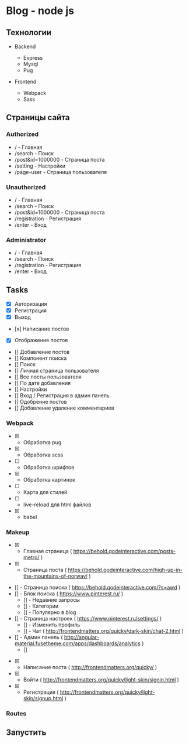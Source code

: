 # Blog - node js 

## Технологии 

- Backend
    - Express
    - Mysql
    - Pug

- Frontend
    - Webpack
    - Sass

## Страницы сайта

<!-- - Запись всех действий пользователя 
- Асинхронный вывод информации в админ панели
- Асинхронный вывод постов, но по порядку  -->

### Authorized

- / - Главная 
- /search - Поиск  
- /post&id=1000000 - Страница поста 
- /setting - Настройки
- /page-user - Страница пользователя

### Unauthorized

- / - Главная 
- /search - Поиск  
- /post&id=1000000 - Страница поста 
- /registration - Регистрация
- /enter - Вход

### Administrator

- / - Главная 
- /search - Поиск  
- /registration - Регистрация
- /enter - Вход

## Tasks

- [x] Авторизация 
- [x] Регистрация
- [x] Выход 
- [х] Написание постов
- [x] Отображение постов 
- [] Добавление постов 
- [] Компонент поиска
- [] Поиск 
- [] Личная страница пользователя 
- [] Все посты пользователя 
- [] По дате добавления 
- [] Настройки 
- [] Вход / Регистрация в админ панель 
- [] Одобрение постов 
- [] Добавление удаление комментариев 

### Webpack
- [x] - Обработка pug
- [x] - Обработка scss
- [ ] - Обработка шрифтов
- [x] - Обработка картинок
- [ ] - Карта для стилей
- [ ] - live-reload для html файлов
- [x] - babel 

### Makeup

- [x] - Главная страница ( https://behold.qodeinteractive.com/posts-metro/ )
- [x] - Страница поста ( https://behold.qodeinteractive.com/high-up-in-the-mountains-of-norway/ ) 
- [] - Страница поиска ( https://behold.qodeinteractive.com/?s=awd ) 
- [] - Блок поиска ( https://www.pinterest.ru/ )
    - [] - Недавние запросы 
    - [] - Категории
    - [] - Популярно в blog 
- [] - Страница настроек ( https://www.pinterest.ru/settings/ )
    - [] - Изменить профиль
    - [] - Чат ( http://frontendmatters.org/quicky/dark-skin/chat-2.html )
- [] - Админ панель ( http://angular-material.fusetheme.com/apps/dashboards/analytics ) 
    - [] 
- [x] - Написание поста ( http://frontendmatters.org/quicky/ )
- [x] - Войти ( http://frontendmatters.org/quicky/light-skin/signin.html )
- [x] - Регистрация ( http://frontendmatters.org/quicky/light-skin/signup.html )


### Routes 




## Запустить 


